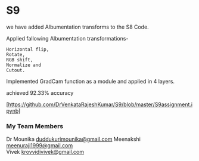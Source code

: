 # S9


we have added Albumentation transforms to the S8 Code. 

Applied fallowing Albumentation transformations-

    Horizontal flip,
    Rotate, 
    RGB shift, 
    Normalize and 
    Cutout.


Implemented GradCam function as a module and applied in 4 layers.

achieved 92.33% accuracy

[https://github.com/DrVenkataRajeshKumar/S9/blob/master/S9assignment.ipynb]



### My Team Members

Dr Mounika  duddukurimounika@gmail.com
Meenakshi  meenuraji1999@gmail.com   
Vivek   krovvidivivek@gmail.com

